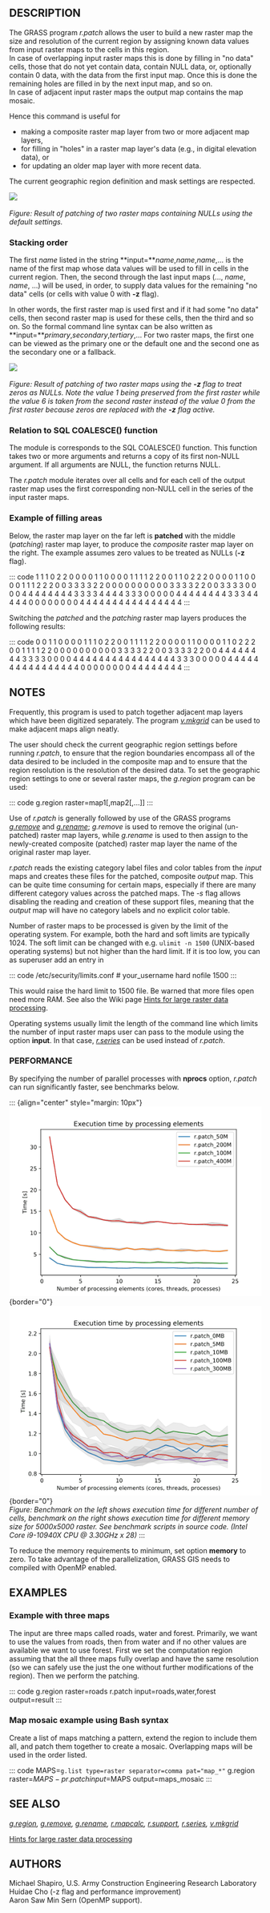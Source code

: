 ## DESCRIPTION

The GRASS program *r.patch* allows the user to build a new raster map
the size and resolution of the current region by assigning known data
values from input raster maps to the cells in this region.\
In case of overlapping input raster maps this is done by filling in \"no
data\" cells, those that do not yet contain data, contain NULL data, or,
optionally contain 0 data, with the data from the first input map. Once
this is done the remaining holes are filled in by the next input map,
and so on.\
In case of adjacent input raster maps the output map contains the map
mosaic.

Hence this command is useful for

-   making a composite raster map layer from two or more adjacent map
    layers,
-   for filling in \"holes\" in a raster map layer\'s data (e.g., in
    digital elevation data), or
-   for updating an older map layer with more recent data.

The current geographic region definition and mask settings are
respected.

![](r_patch.png)

*Figure: Result of patching of two raster maps containing NULLs using
the default settings.*

### Stacking order

The first *name* listed in the string
**input=***name*,*name*,*name*,\... is the name of the first map whose
data values will be used to fill in cells in the current region. Then,
the second through the last input maps (\..., *name*, *name*, \...) will
be used, in order, to supply data values for the remaining \"no data\"
cells (or cells with value 0 with **-z** flag).

In other words, the first raster map is used first and if it had some
\"no data\" cells, then second raster map is used for these cells, then
the third and so on. So the formal command line syntax can be also
written as **input=***primary*,*secondary*,*tertiary*,\... For two
raster maps, the first one can be viewed as the primary one or the
default one and the second one as the secondary one or a fallback.

![](r_patch_zeros_as_nulls.png)

*Figure: Result of patching of two raster maps using the **-z** flag to
treat zeros as NULLs. Note the value 1 being preserved from the first
raster while the value 6 is taken from the second raster instead of the
value 0 from the first raster because zeros are replaced with the **-z**
flag active.*

### Relation to SQL COALESCE() function

The module is corresponds to the SQL COALESCE() function. This function
takes two or more arguments and returns a copy of its first non-NULL
argument. If all arguments are NULL, the function returns NULL.

The *r.patch* module iterates over all cells and for each cell of the
output raster map uses the first corresponding non-NULL cell in the
series of the input raster maps.

### Example of filling areas

Below, the raster map layer on the far left is **patched** with the
middle (*patching*) raster map layer, to produce the *composite* raster
map layer on the right. The example assumes zero values to be treated as
NULLs (**-z** flag).

::: code
      1 1 1 0 2 2 0 0    0 0 1 1 0 0 0 0    1 1 1 1 2 2 0 0
      1 1 0 2 2 2 0 0    0 0 1 1 0 0 0 0    1 1 1 2 2 2 0 0
      3 3 3 3 2 2 0 0    0 0 0 0 0 0 0 0    3 3 3 3 2 2 0 0
      3 3 3 3 0 0 0 0    4 4 4 4 4 4 4 4    3 3 3 3 4 4 4 4
      3 3 3 0 0 0 0 0    4 4 4 4 4 4 4 4    3 3 3 4 4 4 4 4
      0 0 0 0 0 0 0 0    4 4 4 4 4 4 4 4    4 4 4 4 4 4 4 4
:::

Switching the *patched* and the *patching* raster map layers produces
the following results:

::: code
      0 0 1 1 0 0 0 0    1 1 1 0 2 2 0 0    1 1 1 1 2 2 0 0
      0 0 1 1 0 0 0 0    1 1 0 2 2 2 0 0    1 1 1 1 2 2 0 0
      0 0 0 0 0 0 0 0    3 3 3 3 2 2 0 0    3 3 3 3 2 2 0 0
      4 4 4 4 4 4 4 4    3 3 3 3 0 0 0 0    4 4 4 4 4 4 4 4
      4 4 4 4 4 4 4 4    3 3 3 0 0 0 0 0    4 4 4 4 4 4 4 4
      4 4 4 4 4 4 4 4    0 0 0 0 0 0 0 0    4 4 4 4 4 4 4 4
:::

## NOTES

Frequently, this program is used to patch together adjacent map layers
which have been digitized separately. The program
*[v.mkgrid](v.mkgrid.html)* can be used to make adjacent maps align
neatly.

The user should check the current geographic region settings before
running *r.patch*, to ensure that the region boundaries encompass all of
the data desired to be included in the composite map and to ensure that
the region resolution is the resolution of the desired data. To set the
geographic region settings to one or several raster maps, the *g.region*
program can be used:

::: code
    g.region raster=map1[,map2[,...]]
:::

Use of *r.patch* is generally followed by use of the GRASS programs
*[g.remove](g.remove.html)* and *[g.rename](g.rename.html)*; *g.remove*
is used to remove the original (un-patched) raster map layers, while
*g.rename* is used to then assign to the newly-created composite
(patched) raster map layer the name of the original raster map layer.

*r.patch* reads the existing category label files and color tables from
the *input* maps and creates these files for the patched, composite
*output* map. This can be quite time consuming for certain maps,
especially if there are many different category values across the
patched maps. The *-s* flag allows disabling the reading and creation of
these support files, meaning that the *output* map will have no category
labels and no explicit color table.

Number of raster maps to be processed is given by the limit of the
operating system. For example, both the hard and soft limits are
typically 1024. The soft limit can be changed with e.g. `ulimit -n 1500`
(UNIX-based operating systems) but not higher than the hard limit. If it
is too low, you can as superuser add an entry in

::: code
    /etc/security/limits.conf
    # <domain>      <type>  <item>         <value>
    your_username  hard    nofile          1500
:::

This would raise the hard limit to 1500 file. Be warned that more files
open need more RAM. See also the Wiki page [Hints for large raster data
processing](https://grasswiki.osgeo.org/wiki/Large_raster_data_processing).

Operating systems usually limit the length of the command line which
limits the number of input raster maps user can pass to the module using
the option **input**. In that case, *[r.series](r.series.html)* can be
used instead of *r.patch*.

### PERFORMANCE

By specifying the number of parallel processes with **nprocs** option,
*r.patch* can run significantly faster, see benchmarks below.

::: {align="center" style="margin: 10px"}
![benchmark for number of cells](r_patch_benchmark_size.png){border="0"}
![benchmark for memory size](r_patch_benchmark_memory.png){border="0"}\
*Figure: Benchmark on the left shows execution time for different number
of cells, benchmark on the right shows execution time for different
memory size for 5000x5000 raster. See benchmark scripts in source code.
(Intel Core i9-10940X CPU @ 3.30GHz x 28)*
:::

To reduce the memory requirements to minimum, set option **memory** to
zero. To take advantage of the parallelization, GRASS GIS needs to
compiled with OpenMP enabled.

## EXAMPLES

### Example with three maps

The input are three maps called roads, water and forest. Primarily, we
want to use the values from roads, then from water and if no other
values are available we want to use forest. First we set the computation
region assuming that the all three maps fully overlap and have the same
resolution (so we can safely use the just the one without further
modifications of the region). Then we perform the patching.

::: code
    g.region raster=roads
    r.patch input=roads,water,forest output=result
:::

### Map mosaic example using Bash syntax

Create a list of maps matching a pattern, extend the region to include
them all, and patch them together to create a mosaic. Overlapping maps
will be used in the order listed.

::: code
    MAPS=`g.list type=raster separator=comma pat="map_*"`
    g.region raster=$MAPS -p
    r.patch input=$MAPS output=maps_mosaic
:::

## SEE ALSO

*[g.region](g.region.html), [g.remove](g.remove.html),
[g.rename](g.rename.html), [r.mapcalc](r.mapcalc.html),
[r.support](r.support.html), [r.series](r.series.html),
[v.mkgrid](v.mkgrid.html)*

[Hints for large raster data
processing](https://grasswiki.osgeo.org/wiki/Large_raster_data_processing)

## AUTHORS

Michael Shapiro, U.S. Army Construction Engineering Research Laboratory\
Huidae Cho (-z flag and performance improvement)\
Aaron Saw Min Sern (OpenMP support).

